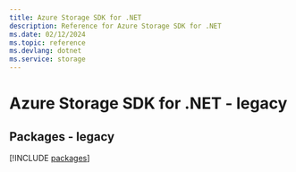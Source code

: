 ```yaml
---
title: Azure Storage SDK for .NET
description: Reference for Azure Storage SDK for .NET
ms.date: 02/12/2024
ms.topic: reference
ms.devlang: dotnet
ms.service: storage
---
```

# Azure Storage SDK for .NET - legacy
## Packages - legacy
[!INCLUDE [packages](storage-index.md)]